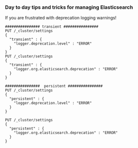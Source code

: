 ### Day to day tips and tricks for managing Elasticsearch


If you are frustrated with deprecation logging warnings!

```
################ transient ################
PUT /_cluster/settings
{
  "transient" : {
    "logger.deprecation.level" : "ERROR"
  }
}
PUT /_cluster/settings
{
  "transient" : {
    "logger.org.elasticsearch.deprecation" : "ERROR"
  }
}

################  persistent ################
PUT /_cluster/settings
{
  "persistent" : {
    "logger.deprecation.level" : "ERROR"
  }
}

PUT /_cluster/settings
{
  "persistent" : {
    "logger.org.elasticsearch.deprecation" : "ERROR"
  }
}
```
